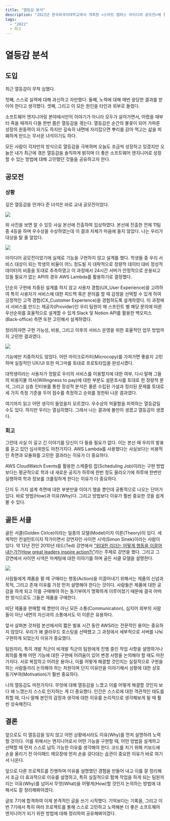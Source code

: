 ```yaml
---
title: "열등감 분석"
description: "2022년 한국외국어대학교에서 개최한 <스마트 캠퍼스 아이디어 공모전>에 참가하고 나서 생긴 열등감을 극복하는 과정에서 알게 된 더 좋은 소프트웨어 엔지니어로 성장하기 위한 방법에 대해"
tags:
  - "2022"
  - 회고
---
```


# 열등감 분석

## 도입

최근 열등감이 무척 심했다.

첫째, 스스로 실력에 대해 과신하고 자만했다.
둘째, 노력에 대해 매번 응당한 결과를 받아야 한다고 생각했다.
셋째, 그리고 이 모든 원인을 타인과 외부로 돌렸다.

소프트웨어 엔지니어링 분야에서만의 이야기가 아니라 모두가 살아가면서, 어렸을 때부터 죽을 때까지 다들 한번 쯤은 열등감을 겪는다. 열등감은 순간의 불꽃이 되어 가파른 성장의 원동력이 되기도 하지만 깊숙히 내면에 자리잡으면 뿌리를 갉아 먹고는 삶을 피폐하게 만드는 무서운 녀석이기도 하다.

모든 사람이 각자만의 방식으로 열등감을 극복하며 오늘도 조금씩 성장하고 있겠지만 오늘은 내가 최근에 겪은 열등감을 솔직하게 밝히며 더 좋은 소프트웨어 엔지니어로 성장할 수 있는 방법에 대해 고민했던 것들을 공유하고자 한다.

## 공모전

### 상황

깊은 열등감을 안겨다 준 녀석은 바로 교내 공모전이었다.

<img src="https://weekwith.me/images/analyze-the-complex/1.jpeg">

위 사진을 보면 알 수 있듯 사실 본선에 진출하여 입상하였다. 본선에 진출한 전체 11팀 중 4등을 하며 우수상을 수상하였는데 이 결과 자체가 마음에 들지 않았다. 나는 우리가 대상을 탈 줄 알았다.

<img src="https://weekwith.me/images/analyze-the-complex/2.png">

아이디어 공모전이었기에 실제로 기능을 구현하지 않고 설계를 했다. 학생들 중 우리 서비스 대상이 되는 학생의 비율이 어느 정도될 지 대략적으로 정량적 데이터 대비 정성적 데이터의 비중을 토대로 추측하였고 이 과정에서 24시간 서버가 안정적으로 운용되고 있을 필요가 없는 API의 경우 AWS Lambda를 활용하기로 결정했다.

단순히 구현에 치중된 설계를 하지 않고 사용자 경험(UX_User Experience)을 고려하여 특히 사용자가 서비스에 대한 피드백 혹은 문의를 할 때 감정을 선택할 수 있게 하여 긍정적인 고객 경험(CX_Customer Experience)을 경험하도록 설계하였다. 이 과정에서 서비스를 만드는 제공자(Provider)인 우리 팀원이 매 스프린트 별 해당 문의에 따른 우선순위를 효율적으로 설계할 수 있게 Slack 및 Notion API를 활용한 백오피스(Back-office) 측면 또한 고민해서 설계하였다.

정리하자면 구현 가능성, 비용, 그리고 이후의 서비스 운영을 위한 효율적인 업무 방법까지 고민한 결과였다.

<img src="https://weekwith.me/images/analyze-the-complex/3.png">

기능에만 치중하지도 않았다. 어떤 마이크로카피(Microcopy)를 가져가면 좋을지 고민하며 실질적인 UX/UI 또한 피그마를 토대로 프로토타입을 완성시켰다.

대학생이라는 사용자가 정말로 우리의 서비스를 이용할지에 대한 여부, 다시 말해 그들의 비용지불 의사(Willingness to pay)에 대한 부분도 설문조사를 토대로 한 정량적 분석, 그리고 심층 인터뷰를 통한 정성적 분석은 물론 수립된 가설과 정리된 문제를 토대로 세 가지 측정 기준을 두어 점수를 측정하고 순위를 정한뒤 나온 결과였다.

여기까지 읽고 어떤 생각이 들었을지 모르겠다. 우수상의 억울함을 피력하는 열등감일 수도 있다. 하지만 우리는 열심히했다. 그래서 나는 결과에 불만이 생겼고 열등감이 생겼다.

### 회고

그런데 사실 이 길고 긴 이야기를 당신이 다 들을 필요가 없다. 이는 본선 때 우리의 발표를 듣고 있던 심사위원도 마찬가지다. AWS Lambda를 사용했다는 사실보다는 비용적인 측면과 모듈화를 고민한 결과라는 이유가 더 중요하다.

AWS CloudWatch Events를 활용한 스케줄링 잡(Scheduling Job)이라는 구현 방법보다는 평균적으로 학과 내 새로운 공지가 하루에 한번 정도 올라오기에 하루에 한번만 실행하여 학과 정보를 크롤링하게 한다는 이유가 더 중요하다.

단지 두 가지 설계 측면에 대한 부분만을 이야기 했을 뿐인데 공통적으로 나오는 단어가 있다. 바로 방법(How)과 이유(Why)다. 그리고 방법보다 이유가 훨씬 중요한 것을 쉽게 볼 수 있다.

## 골든 서클

골든 서클(Golden Cirlce)이라는 일종의 모델(Model)이자 이론(Theory)이 있다. 세계적인 컨설턴트이자 작가이면서 강연자인 사이먼 시넥(Simon Sinek)이라는 사람이 있다. 약 12년 전인 2010년 테드(Ted) 강연에서 ["위대한 리더는 어떻게 행동을 이끌어 내는가?(How great leaders inspire action?)"](https://www.youtube.com/watch?v=qp0HIF3SfI4)라는 주제로 강연을 했다. 그리고 그 강연에서 사이먼 시넥은 마케팅에 대한 이야기를 하며 골든 서클 모델을 설명한다.

<img src="https://weekwith.me/images/analyze-the-complex/4.png">

사람들에게 제품을 팔 때 구매라는 행동(Action)을 이끌어내기 위해서는 제품의 신념과 목적, 그리고 존재 이유를 가장 먼저 설명해야 한다는 것이다. 사람들은 제품에 대한 공감을 하게 되고 이를 구매해야 하는 동기부여가 명확하게 이루어졌기 때문에 결국 어떠한 방식으로도 그들은 제품을 구매한다.

비단 제품을 판매할 때 뿐만이 아닌 모든 소통(Communication), 심지어 외부의 사람들이 아닌 내면의 자신과의 소통에서도 이 이론은 유용하다.

앞서 살펴본 것처럼 본선에서의 짧은 발표 시간 동안 AWS라는 전문적인 용어는 중요하지 않았다. 우리가 왜 클라우드 호스팅을 선택했고 그 과정에서 세부적으로 서버를 나눠 구현하게 되었는지 이유가 중요했다.

팀원끼리, 특히 개발 직군이 비개발 직군의 팀원에게 진행 중인 작업 사항을 설명하거나 회의를 통해 어떤 기능에 대한 구현에 어려움이 있어 변경 사항을 논의해야 할 때도 마찬가지다. 서로 복잡하고 어려운 용어나, 이를 어떻게 해결할 것인지는 실질적으로 구현을 하는 사람들끼리 논의해야 하는 차원이며 단지 이유만을 이야기해서 상황에 대한 상호 동기부여(Motivation)가 훨씬 중요하다.

나의 열등감도 마찬가지다. 무엇에 대해 열등감을 느꼈고 이를 어떻게 해결할 것인지 보다 왜 느꼈는지 스스로 인지하는 게 더 중요했다. 인간은 스스로에 대한 객관적인 태도를 취할 때, 다시 말해 본인의 감정과 생각에 대한 이유를 논리적으로 생각해보게 될 때 훨씬 성숙해진다.

## 결론

앞으로도 이 열등감을 잊지 않고 어떤 상황에서라도 이유(Why)를 먼저 설명하려 노력할 것이다. 이를 위해서는 엔지니어로서 어떤 기능을 구현할 때, 어떤 방법을 설계하고 선택할 때 먼저 스스로 납득 가능한 이유를 생각해야 한다. 코드를 치기 위해 키보드에 손을 올리기 전 아이패드 메모장에 먼저 손을 갖다대는 습관이 중요한 이유가 바로 여기서 나온다.

앞으로 다른 프로젝트를 진행하며 이유를 설명했던 경험을 만들어 내고 이를 잘 정리해서 조금 더 효과적으로 이유를 설명하고, 특히 실질적으로 함께 작업을 하게 되는 팀원끼리는 이유(Why)를 넘어서 무엇(What)을 어떻게(How)할 것인지 논의하는 방법에 대해서도 잘 정리해봐야겠다.

글또 7기에 합격하여 이제 본격적인 글을 쓰기 시작했다. 기억보다는 기록을, 그리고 이번 7기에서 특히 여러 프로젝트를 통해 스스로 고민하고 노력해본 더 좋은 소프트웨어 엔지니어가 되기 위한 방법에 대해 정리하여 공유해봐야겠다.

